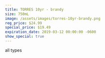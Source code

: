 ```yaml
---
title: TORRES 10yr - brandy
size: 750mL
image: /assets/images/torres-10yr-brandy.png
reg_price: $24.99
special_price: $19.49
expiration_date: 2019-03-12 00:00:00 -0600
show_special: true
---
```


all types